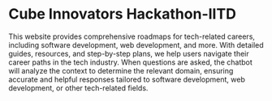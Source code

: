 # Cube Innovators Hackathon-IITD
 This website provides comprehensive roadmaps for tech-related careers, including software development, web development, and more. With detailed guides, resources, and step-by-step plans, we help users navigate their career paths in the tech industry.  When questions are asked, the chatbot will analyze the context to determine the relevant domain, ensuring accurate and helpful responses tailored to software development, web development, or other tech-related fields.
